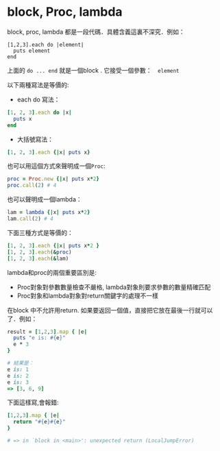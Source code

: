 # block, Proc, lambda

block, proc, lambda 都是一段代碼．具體含義這裏不深究．例如：

```
[1,2,3].each do |element|
  puts element
end
```

上面的 `do ... end` 就是一個block . 它接受一個參數：　`element`

以下兩種寫法是等價的:

- each do 寫法：

```ruby
[1, 2, 3].each do |x|
  puts x
end
```
- 大括號寫法：

```ruby
[1, 2, 3].each {|x| puts x}
```

也可以用這個方式來聲明成一個`Proc`:

```ruby
proc = Proc.new {|x| puts x*2}
proc.call(2) # 4
```

也可以聲明成一個lambda：

```ruby
lam = lambda {|x| puts x*2}
lam.call(2) # 4
```

下面三種方式是等價的：

```ruby
[1, 2, 3].each {|x| puts x*2 }
[1, 2, 3].each(&proc)
[1, 2, 3].each(&lam)
```

lambda和proc的兩個重要區別是:

- Proc對象對參數數量檢查不嚴格, lambda對象則要求參數的數量精確匹配
- Proc對象和lambda對象對return關鍵字的處理不一樣

在block 中不允許用return. 如果要返回一個值，直接把它放在最後一行就可以了．例如：

```ruby
result = [1,2,3].map { |e|
  puts "e is: #{e}"
  e * 3
}

# 結果是：
e is: 1
e is: 2
e is: 3
=> [3, 6, 9]
```

下面這樣寫,會報錯:

```ruby
[1,2,3].map { |e|
  return "#{e}#{e}"
}

# => in `block in <main>': unexpected return (LocalJumpError)
```

